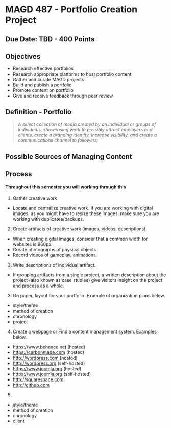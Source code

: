 # MAGD 487 - Portfolio Creation Project
## Due Date: TBD - 400 Points

## Objectives
+ Research effective portfolios
+ Research appropriate platforms to host portfolio content
+ Gather and curate MAGD projects
+ Build and publish a portfolio
+ Promote content on portfolio
+ Give and receive feedback through peer review

## Definition - Portfolio
> *A select collection of media created by an individual or groups of individuals, showcasing work to possibly attract employers and  clients, create a branding identity, increase visibility, and create a communications channel to followers.*

## Possible Sources of Managing Content


## Process
#### Throughout this semester you will working through this
1. Gather creative work
  - Locate and centralize creative work. If you are working with digital images, as you might have to resize these images, make sure you are working with duplicates/backups.
2. Create artifacts of creative work (images, videos, descriptions).
  - When creating digital images, consider that a common width for websites is 960px.
  - Create photographs of physical objects.
  - Record videos of gameplay, animations.
3. Write descriptions of individual artifact.
  - If grouping artifacts from a single project, a written description about the project (also known as case studies) give visitors insight on the project and process as a whole.
3. On paper, layout for your portfolio. Example of organization plans below.
  + style/theme
  + method of creation
  + chronology
  + project
4. Create a webpage or Find a content management system. Examples below.
  - https://www.behance.net (hosted)
  - https://carbonmade.com (hosted)
  - http://wordpress.com (hosted)
  - http://wordpress.org (self-hosted)
  - https://www.joomla.org (hosted)
  - https://www.joomla.org (self-hosted)
  - http://squarespace.com
  - http://github.com
5.



  - style/theme
  - method of creation
  - chronology
  - client
